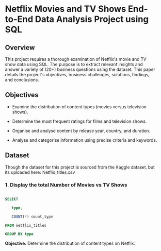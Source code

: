 # Netflix Movies and TV Shows End-to-End Data Analysis Project using SQL
 
## Overview

This project requires a thorough examination of Netflix's movie and TV show data using SQL. The purpose is to extract relevant insights and answer a variety of (20+) business questions using the dataset. This paper details the project's objectives, business challenges, solutions, findings, and conclusions.
 
## Objectives
 
- Examine the distribution of content types (movies versus television shows).

- Determine the most frequent ratings for films and television shows.

- Organise and analyse content by release year, country, and duration.

- Analyse and categorise information using precise criteria and keywords.
 
## Dataset
 
Though the dataset for this project is sourced from the Kaggle dataset, but its uploaded here: Netflix_titles.csv
 
### 1. Display the total Number of Movies vs TV Shows
 
```sql

SELECT 

   type,

   COUNT(*) count_type

FROM netflix_titles

GROUP BY type

```
 
**Objective:** Determine the distribution of content types on Netflix.
 
